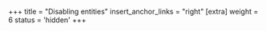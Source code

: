 +++
title = "Disabling entities"
insert_anchor_links = "right"
[extra]
weight = 6
status = 'hidden'
+++

<!-- TBW -->
